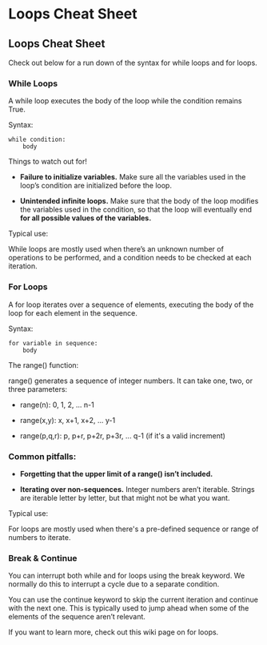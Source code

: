 # Loops Cheat Sheet
## Loops Cheat Sheet
Check out below for a run down of the syntax for while loops and for loops.

### **While Loops**

A while loop executes the body of the loop while the condition remains True.

Syntax:

```
while condition:
    body
```
Things to watch out for!


* **Failure to initialize variables.** Make sure all the variables used in the loop’s condition  are initialized before the loop.

* **Unintended infinite loops.** Make sure that the body of the loop modifies the variables used in the condition, so that the loop will eventually end **for all possible values of the variables.**

 Typical use:

While loops are mostly used when there’s an unknown number of operations to be performed, and a condition needs to be checked at each iteration.

### **For Loops**

A for loop iterates over a sequence of elements, executing the body of the loop for each element in the sequence.

Syntax:

```
for variable in sequence:
    body
```
The range() function:

range() generates a sequence of integer numbers. It can take one, two, or three parameters:

* range(n): 0, 1, 2, ... n-1

* range(x,y): x, x+1, x+2, ... y-1

* range(p,q,r): p, p+r, p+2r, p+3r, ... q-1 (if it's a valid increment)

### **Common pitfalls:**

* **Forgetting that the upper limit of a range() isn’t included.**

* **Iterating over non-sequences.** Integer numbers aren’t iterable. Strings are iterable letter by letter, but that might not be what you want.

Typical use:

For loops are mostly used when there's a pre-defined sequence or range of numbers to iterate.

### **Break & Continue**
You can interrupt both while and for loops using the break keyword. We normally do this to interrupt a cycle due to a separate condition.

You can use the continue keyword to skip the current iteration and continue with the next one. This is typically used to jump ahead when some of the elements of the sequence aren’t relevant.

If you want to learn more, check out this wiki page on for loops.
